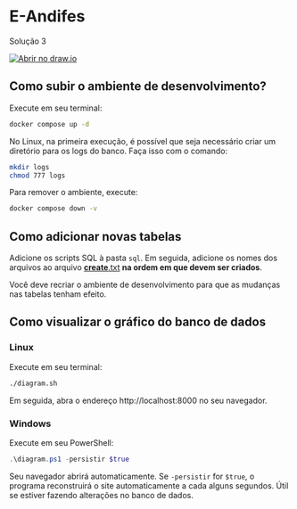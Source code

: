# E-Andifes

Solução 3

[![Abrir no draw.io](https://img.shields.io/badge/abrir-abrir?logo=diagramsdotnet&label=draw.io&link=https%3A%2F%2Fapp.diagrams.net%2F%23Uhttps%3A%2F%2Fraw.githubusercontent.com%2FAlynva%2Frede-andifes-isf%2Fmain%2FProjeto%2520e%2520Implementa%25C3%25A7%25C3%25A3o%2520de%2520Banco%2520de%2520Dados.drawio)
](https://app.diagrams.net/#Uhttps://raw.githubusercontent.com/Alynva/rede-andifes-isf/main/Projeto%20e%20Implementa%C3%A7%C3%A3o%20de%20Banco%20de%20Dados.drawio)

## Como subir o ambiente de desenvolvimento?

Execute em seu terminal:

```bash
docker compose up -d
```

No Linux, na primeira execução, é possível que seja necessário criar um diretório para os logs do banco. Faça isso com o comando:

```bash
mkdir logs
chmod 777 logs
```

Para remover o ambiente, execute:

```bash
docker compose down -v
```

## Como adicionar novas tabelas

Adicione os scripts SQL à pasta `sql`. Em seguida, adicione os nomes dos arquivos ao arquivo [__create__.txt](sql/__create__.txt) **na ordem em que devem ser criados**.

Você deve recriar o ambiente de desenvolvimento para que as mudanças nas tabelas tenham efeito.

## Como visualizar o gráfico do banco de dados

### Linux

Execute em seu terminal:

```bash
./diagram.sh
```

Em seguida, abra o endereço http://localhost:8000 no seu navegador.

### Windows

Execute em seu PowerShell:

```powershell
.\diagram.ps1 -persistir $true
```

Seu navegador abrirá automaticamente. Se `-persistir` for `$true`, o programa reconstruirá o site automaticamente a cada alguns segundos. Útil se estiver fazendo alterações no banco de dados.